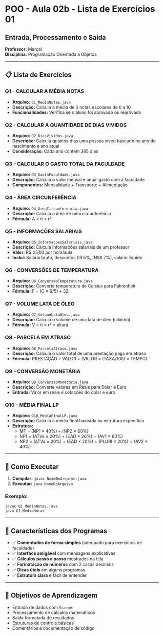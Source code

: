 # POO - Aula 02b - Lista de Exercícios 01
## Entrada, Processamento e Saída

**Professor:** Marçal  
**Disciplina:** Programação Orientada a Objetos

---

## 📋 Lista de Exercícios

### Q1 - CALCULAR A MÉDIA NOTAS
- **Arquivo:** `Q1_MediaNotas.java`
- **Descrição:** Calcula a média de 3 notas escolares de 0 a 10
- **Funcionalidades:** Verifica se o aluno foi aprovado ou reprovado

### Q2 - CALCULAR A QUANTIDADE DE DIAS VIVIDOS
- **Arquivo:** `Q2_DiasVividos.java`
- **Descrição:** Calcula quantos dias uma pessoa viveu baseado no ano de nascimento e ano atual
- **Consideração:** Cada ano contém 365 dias

### Q3 - CALCULAR O GASTO TOTAL DA FACULDADE
- **Arquivo:** `Q3_GastoFaculdade.java`
- **Descrição:** Calcula o valor mensal e anual gasto com a faculdade
- **Componentes:** Mensalidade + Transporte + Alimentação

### Q4 - ÁREA CIRCUNFERÊNCIA
- **Arquivo:** `Q4_AreaCircunferencia.java`
- **Descrição:** Calcula a área de uma circunferência
- **Fórmula:** A = π × r²

### Q5 - INFORMAÇÕES SALARIAIS
- **Arquivo:** `Q5_InformacoesSalariais.java`
- **Descrição:** Calcula informações salariais de um professor
- **Valor:** R$ 25,00 por hora/aula
- **Inclui:** Salário bruto, descontos (IR 5%, INSS 7%), salário líquido

### Q6 - CONVERSÕES DE TEMPERATURA
- **Arquivo:** `Q6_ConversaoTemperatura.java`
- **Descrição:** Converte temperatura de Celsius para Fahrenheit
- **Fórmula:** F = (C × 9/5) + 32

### Q7 - VOLUME LATA DE ÓLEO
- **Arquivo:** `Q7_VolumeLataOleo.java`
- **Descrição:** Calcula o volume de uma lata de óleo (cilindro)
- **Fórmula:** V = π × r² × altura

### Q8 - PARCELA EM ATRASO
- **Arquivo:** `Q8_ParcelaAtraso.java`
- **Descrição:** Calcula o valor total de uma prestação paga em atraso
- **Fórmula:** PRESTAÇÃO = VALOR + (VALOR × (TAXA/100) × TEMPO)

### Q9 - CONVERSÃO MONETÁRIA
- **Arquivo:** `Q9_ConversaoMonetaria.java`
- **Descrição:** Converte valores em Reais para Dólar e Euro
- **Entrada:** Valor em reais e cotações do dólar e euro

### Q10 - MÉDIA FINAL LP
- **Arquivo:** `Q10_MediaFinalLP.java`
- **Descrição:** Calcula a média final baseada na estrutura específica
- **Estrutura:**
  - MF = (NP1 × 40%) + (NP2 × 60%)
  - NP1 = (ATVs × 20%) + (EAD × 20%) + (AV1 × 60%)
  - NP2 = (ATVs × 20%) + (EAD × 20%) + (PLURI × 20%) + (AV2 × 40%)

---

## 🚀 Como Executar

1. **Compilar:** `javac NomeDoArquivo.java`
2. **Executar:** `java NomeDoArquivo`

### Exemplo:
```bash
javac Q1_MediaNotas.java
java Q1_MediaNotas
```

---

## 📝 Características dos Programas

- ✅ **Comentados de forma simples** (adequado para exercícios de faculdade)
- ✅ **Interface amigável** com mensagens explicativas
- ✅ **Cálculos passo a passo** mostrados na tela
- ✅ **Formatação de números** com 2 casas decimais
- ✅ **Dicas úteis** em alguns programas
- ✅ **Estrutura clara** e fácil de entender

---

## 🎯 Objetivos de Aprendizagem

- Entrada de dados com `Scanner`
- Processamento de cálculos matemáticos
- Saída formatada de resultados
- Estruturas de controle básicas
- Comentários e documentação de código
